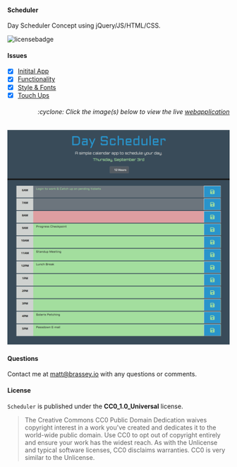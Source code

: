 #### Scheduler

Day Scheduler Concept using jQuery/JS/HTML/CSS.

![licensebadge](https://img.shields.io/badge/license-CC0_1.0_Universal-blue)

#### Issues
- [x] [Initital App](https://github.com/MBrassey/Scheduler/issues/1)
- [x] [Functionality](https://github.com/MBrassey/Scheduler/issues/2)
- [x] [Style & Fonts](https://github.com/MBrassey/Scheduler/issues/3)
- [x] [Touch Ups](https://github.com/MBrassey/Scheduler/issues/4)

<h6><p align="right">:cyclone: Click the image(s) below to view the live <a id="Screenshots" href="https://MBrassey.github.io/Scheduler/">webapplication</a></p></h6>

[<p align="center"><img src="assets/img/Preview.png">](https://MBrassey.github.io/Scheduler/)

#### Questions
Contact me at [matt@brassey.io](mailto:matt@brassey.io) with any questions or comments.

#### License
`Scheduler` is published under the __CC0_1.0_Universal__ license.

> The Creative Commons CC0 Public Domain Dedication waives copyright interest in a work you've created and dedicates it to the world-wide public domain. Use CC0 to opt out of copyright entirely and ensure your work has the widest reach. As with the Unlicense and typical software licenses, CC0 disclaims warranties. CC0 is very similar to the Unlicense.